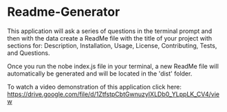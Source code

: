 # Readme-Generator
This application will ask a series of questions in the terminal prompt and then with the data create a ReadMe file with the title of your project with sections for: Description, Installation, Usage, License, Contributing, Tests, and Questions.  

Once you run the nobe index.js file in your terminal, a new ReadMe file will automatically be generated and will be located in the 'dist' folder.  

To watch a video demonstration of this application click here:  https://drive.google.com/file/d/1ZtfstpCbtGwnuzyIXLDb0_YLppLK_CV4/view